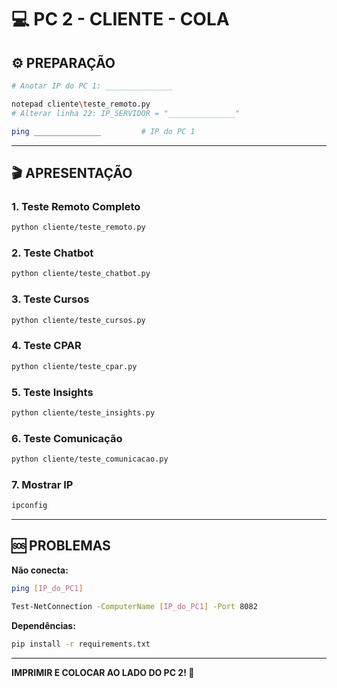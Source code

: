 # 💻 PC 2 - CLIENTE - COLA

## ⚙️ **PREPARAÇÃO**
```bash
# Anotar IP do PC 1: _______________

notepad cliente\teste_remoto.py
# Alterar linha 22: IP_SERVIDOR = "_______________"

ping _______________         # IP do PC 1
```

---

## 🎬 **APRESENTAÇÃO**

### **1. Teste Remoto Completo**
```bash
python cliente/teste_remoto.py
```

### **2. Teste Chatbot**
```bash
python cliente/teste_chatbot.py
```

### **3. Teste Cursos**
```bash
python cliente/teste_cursos.py
```

### **4. Teste CPAR**
```bash
python cliente/teste_cpar.py
```

### **5. Teste Insights**
```bash
python cliente/teste_insights.py
```

### **6. Teste Comunicação**
```bash
python cliente/teste_comunicacao.py
```

### **7. Mostrar IP**
```bash
ipconfig
```

---

## 🆘 **PROBLEMAS**

**Não conecta:**
```bash
ping [IP_do_PC1]

Test-NetConnection -ComputerName [IP_do_PC1] -Port 8082
```

**Dependências:**
```bash
pip install -r requirements.txt
```

---

**IMPRIMIR E COLOCAR AO LADO DO PC 2! 📌**
